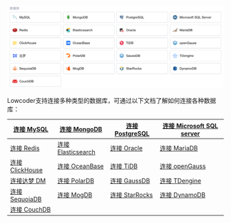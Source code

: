 ![](../assets/1_1_7-20231002181401-nfbp5c7.png)​

Lowcoder支持连接多种类型的数据库，可通过以下文档了解如何连接各种数据库：

|[连接 MySQL](../database/mysql.md)|[连接 MongoDB](../database/mongodb.md)|[连接 PostgreSQL](../database/postgresql.md)|[连接 Microsoft SQL server](../database/ms-SQL-server.md)|
| --| --| --| --|
|[连接 Redis](../database/redis.md)|[连接 Elasticsearch](../database/elasticsearch.md)|[连接 Oracle](../database/oracle.md)|[连接 MariaDB](../database/mariadb.md)|
|[连接 ClickHouse](../database/clickhouse.md)|[连接 OceanBase](../database/oceanbase.md)|[连接 TiDB](../database/TiDB.md)|[连接 openGauss](../database/openGauss.md)|
|[连接达梦 DM](../database/dameng.md)|[连接 PolarDB](../database/polardb.md)|[连接 GaussDB](../database/gaussdb.md)|[连接 TDengine](../database/tdengine.md)|
|[连接 SequoiaDB](../database/sequoiadb.md)|[连接 MogDB](../database/mogdb.md)|[连接 StarRocks](../database/starrocks.md)|[连接 DynamoDB](../database/dynamodb.md)|
|[连接 CouchDB](../database/couchdb.md)||||